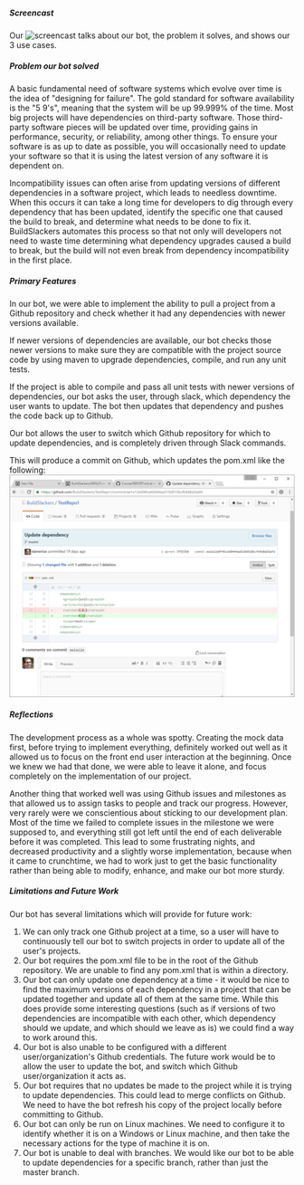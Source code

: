 ##### Screencast
Our ![screencast](https://www.youtube.com/watch?v=DuXbmsDGaJw) talks about our bot, the problem it solves, and shows our 3 use cases.

##### Problem our bot solved

A basic fundamental need of software systems which evolve over time is the idea of "designing for failure". The gold standard for software availability is the "5 9's", meaning that the system will be up 99.999% of the time. Most big projects will have dependencies on third-party software. Those third-party software pieces will be updated over time, providing gains in performance, security, or reliability, among other things. To ensure your software is as up to date as possible, you will occasionally need to update your software so that it is using the latest version of any software it is dependent on.

Incompatibility issues can often arise from updating versions of different dependencies in a software project, which leads to needless downtime. When this occurs it can take a long time for developers to dig through every dependency that has been updated, identify the specific one that caused the build to break, and determine what needs to be done to fix it. BuildSlackers automates this process so that not only will developers not need to waste time determining what dependency upgrades caused a build to break, but the build will not even break from dependency incompatibility in the first place.


##### Primary Features

In our bot, we were able to implement the ability to pull a project from a Github repository and check whether it had any dependencies with newer versions available.

If newer versions of dependencies are available, our bot checks those newer versions to make sure they are compatible with the project source code by using maven to upgrade dependencies, compile, and run any unit tests.

If the project is able to compile and pass all unit tests with newer versions of dependencies, our bot asks the user, through slack, which dependency the user wants to update. The bot then updates that dependency and pushes the code back up to Github.

Our bot allows the user to switch which Github repository for which to update dependencies, and is completely driven through Slack commands.

This will produce a commit on Github, which updates the pom.xml like the following: ![BotCommit](Images/BotCommit.png)


##### Reflections

The development process as a whole was spotty. Creating the mock data first, before trying to implement everything, definitely worked out well as it allowed
 us to focus on the front end user interaction at the beginning. Once we knew we had that done, we were able to leave it alone, and focus completely on the implementation of our project.
 
 Another thing that worked well was using Github issues and milestones as that allowed us to assign tasks to people and track our progress. However, very rarely were we conscientious about 
 sticking to our development plan. Most of the time we failed to complete issues in the milestone we were supposed to, and everything still got left until the end of each deliverable before it was completed. This lead to some frustrating nights, and decreased productivity and a slightly worse implementation, because
  when it came to crunchtime, we had to work just to get the basic functionality rather than being able to modify, enhance, and make our bot more sturdy.
  
##### Limitations and Future Work

Our bot has several limitations which will provide for future work:
1. We can only track one Github project at a time, so a user will have to continuously tell our bot to switch projects in order to update all of the user's projects.
2. Our bot requires the pom.xml file to be in the root of the Github repository. We are unable to find any pom.xml that is within a directory.
3. Our bot can only update one dependency at a time - it would be nice to find the maximum versions of each dependency in a project that can be updated together and update all of them at the same time. While this does provide some 
interesting questions (such as if versions of two dependencies are incompatible with each other, which dependency should we update, and which should we leave as is) we could find a way to work around this.
4. Our bot is also unable to be configured with a different user/organization's Github credentials. The future work would be to allow the user to update the bot, and switch which Github user/organization it acts as.
5. Our bot requires that no updates be made to the project while it is trying to update dependencies. This could lead to merge conflicts on Github. We need to have the bot refresh his copy of the project locally before committing to Github.
6. Our bot can only be run on Linux machines. We need to configure it to identify whether it is on a Windows or Linux machine, and then take the necessary actions for the type of machine it is on.
7. Our bot is unable to deal with branches. We would like our bot to be able to update dependencies for a specific branch, rather than just the master branch.
